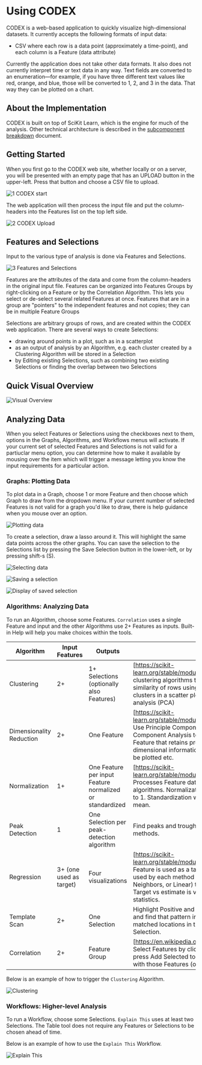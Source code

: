 ﻿# Using CODEX

CODEX is a web-based application to quickly visualize high-dimensional datasets. It currently accepts the following formats of input data:
- CSV where each row is a data point (approximately a time-point), and each column is a Feature (data attribute)

Currently the application does not take other data formats. It also does not currently interpret time or text data in any way. Text fields are converted to an enumeration—for example, if you have three different text values like red, orange, and blue, those will be converted to 1, 2, and 3 in the data. That way they can be plotted on a chart.

## About the Implementation

CODEX is built on top of SciKit Learn, which is the engine for much of the analysis. Other technical architecture is described in the [subcomponent breakdown](../subcomponent_breakdown.md) document.

## Getting Started

When you first go to the CODEX web site, whether locally or on a server, you will be presented with an empty page that has an UPLOAD button in the upper-left. Press that button and choose a CSV file to upload.

![1 CODEX start](user_guide_images/1-codex-start.png)

The web application will then process the input file and put the column-headers into the Features list on the top left side.

![2 CODEX Upload](user_guide_images/2-file-uploaded.png)

## Features and Selections

Input to the various type of analysis is done via Features and Selections.

![3 Features and Selections](user_guide_images/3-features-selections.png)

Features are the attributes of the data and come from the column-headers in the original input file. Features can be organized into Features Groups by right-clicking on a Feature or by the Correlation Algorithm. This lets you select or de-select several related Features at once. Features that are in a group are "pointers" to the independent features and not copies; they can be in multiple Feature Groups

Selections are arbitrary groups of rows, and are created within the CODEX web application. There are several ways to create Selections:
- drawing around points in a plot, such as in a scatterplot
- as an output of analysis by an Algorithm, e.g. each cluster created by a Clustering Algorithm will be stored in a Selection
- by Editing existing Selections, such as combining two existing Selections or finding the overlap between two Selections

## Quick Visual Overview
![Visual Overview](user_guide_images/codex-overview.png)

## Analyzing Data

When you select Features or Selections using the checkboxes next to them, options in the Graphs, Algorithms, and Workflows menus will activate. If your current set of selected Features and Selections is not valid for a partiuclar menu option, you can determine how to make it available by mousing over the item which will trigger a message letting you know the input requirements for a particular action.

### Graphs: Plotting Data

To plot data in a Graph, choose 1 or more Feature and then choose which Graph to draw from the dropdown menu. If your current number of selected Features is not valid for a graph you'd like to draw, there is help guidance when you mouse over an option.

![Plotting data](user_guide_images/4-plotting-data.png)

To create a selection, draw a lasso around it. This will highlight the same data points across the other graphs. You can save the selection to the Selections list by pressing the Save Selection button in the lower-left, or by pressing shift-s (S).

![Selecting data](user_guide_images/select-lasso-draw.png)

![Saving a selection](user_guide_images/select-lasso-display.png)

![Display of saved selection](user_guide_images/selection-saved.png)

### Algorithms: Analyzing Data

To run an Algorithm, choose some Features. `Correlation` uses a single Feature and input and the other Algorithms use 2+ Features as inputs. Built-in Help will help you make choices within the tools.

| Algorithm | Input Features | Outputs | Summary |
| --- | --- | --- | --- |
| Clustering | 2+  | 1+ Selections (optionally also Features) | [https://scikit-learn.org/stable/modules/clustering.html] Use various clustering algorithms to compute high-dimensional similarity of rows using multiple Features; can visualize clusters in a scatter plot using princple component analysis (PCA) | 
| Dimensionality Reduction	| 2+		| One Feature	| [https://scikit-learn.org/stable/modules/unsupervised_reduction.html] Use Principle Component Analysis or Independent Component Analysis to reduce 2+ Features into 1 Feature that retains properties of the higher-dimensional information. The single Feature can then be plotted etc. |
| Normalization	| 1+		| One Feature per input Feature normalized or standardized	| [https://scikit-learn.org/stable/modules/preprocessing.html] Processes Feature data to prepare it for downstream algorithms. Normalization will rescale values within -1 to 1. Standardization will rescale values to have zero mean. |
| Peak Detection	| 1		| One Selection per peak-detection algorithm	| Find peaks and troughs in data based on various methods. |
| Regression	| 3+ (one used as target)		| Four visualizations	| [https://scikit-learn.org/stable/modules/tree.html#regression] One Feature is used as a target and the other Features are used by each method (Decision Tree, Random Forest, K Neighbors, or Linear) to estimate the target value. Target vs estimate is visualized along with some statistics. |
| Template Scan	| 2+		| One Selection	| Highlight Positive and Negative patterns on 1+ Feature and find that pattern in a holdout Feature. Save the matched locations in the holdout Feature as a Selection. |
| Correlation	| 2+		| Feature Group	| [https://en.wikipedia.org/wiki/Correlation_coefficient] Select Features by clicking the y-axis labels and then press Add Selected to Group to create a Feature Group with those Features (or add them to an existing group). |

Below is an example of how to trigger the `Clustering` Algorithm.

![Clustering](user_guide_images/5-algorithms-clustering.png)

### Workflows: Higher-level Analysis

To run a Workflow, choose some Selections. `Explain This` uses at least two Selections. The Table tool does not require any Features or Selections to be chosen ahead of time.

Below is an example of how to use the `Explain This` Workflow.

![Explain This](user_guide_images/6-explain-this.png)